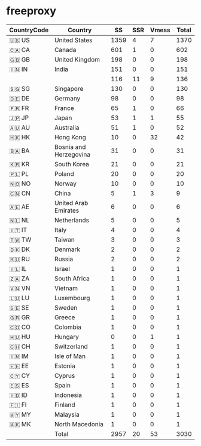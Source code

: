 # freeproxy

|CountryCode|Country|SS|SSR|Vmess|Total|
|  ----  | ----  |  ----  | ----  |  ----  | ----  |
|🇺🇸 US|United States|1359|4|7|1370|
|🇨🇦 CA|Canada|601|1|0|602|
|🇬🇧 GB|United Kingdom|198|0|0|198|
|🇮🇳 IN|India|151|0|0|151|
| ||116|11|9|136|
|🇸🇬 SG|Singapore|130|0|0|130|
|🇩🇪 DE|Germany|98|0|0|98|
|🇫🇷 FR|France|65|1|0|66|
|🇯🇵 JP|Japan|53|1|1|55|
|🇦🇺 AU|Australia|51|1|0|52|
|🇭🇰 HK|Hong Kong|10|0|32|42|
|🇧🇦 BA|Bosnia and Herzegovina|31|0|0|31|
|🇰🇷 KR|South Korea|21|0|0|21|
|🇵🇱 PL|Poland|20|0|0|20|
|🇳🇴 NO|Norway|10|0|0|10|
|🇨🇳 CN|China|5|1|3|9|
|🇦🇪 AE|United Arab Emirates|6|0|0|6|
|🇳🇱 NL|Netherlands|5|0|0|5|
|🇮🇹 IT|Italy|4|0|0|4|
|🇹🇼 TW|Taiwan|3|0|0|3|
|🇩🇰 DK|Denmark|2|0|0|2|
|🇷🇺 RU|Russia|2|0|0|2|
|🇮🇱 IL|Israel|1|0|0|1|
|🇿🇦 ZA|South Africa|1|0|0|1|
|🇻🇳 VN|Vietnam|1|0|0|1|
|🇱🇺 LU|Luxembourg|1|0|0|1|
|🇸🇪 SE|Sweden|1|0|0|1|
|🇬🇷 GR|Greece|1|0|0|1|
|🇨🇴 CO|Colombia|1|0|0|1|
|🇭🇺 HU|Hungary|0|0|1|1|
|🇨🇭 CH|Switzerland|1|0|0|1|
|🇮🇲 IM|Isle of Man|1|0|0|1|
|🇪🇪 EE|Estonia|1|0|0|1|
|🇨🇾 CY|Cyprus|1|0|0|1|
|🇪🇸 ES|Spain|1|0|0|1|
|🇮🇩 ID|Indonesia|1|0|0|1|
|🇫🇮 FI|Finland|1|0|0|1|
|🇲🇾 MY|Malaysia|1|0|0|1|
|🇲🇰 MK|North Macedonia|1|0|0|1|
||Total|2957|20|53|3030|
